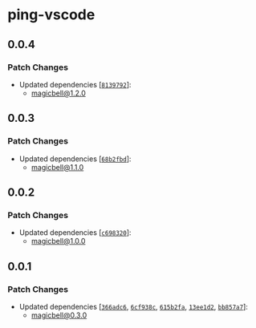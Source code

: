 # ping-vscode

## 0.0.4

### Patch Changes

- Updated dependencies [[`8139792`](https://github.com/magicbell-io/magicbell-js/commit/81397920b118f4d3dd9bda9153f931516f9f712c)]:
  - magicbell@1.2.0

## 0.0.3

### Patch Changes

- Updated dependencies [[`68b2fbd`](https://github.com/magicbell-io/magicbell-js/commit/68b2fbd28fc1a0ca2b182611bc62fdc56a2e3f13)]:
  - magicbell@1.1.0

## 0.0.2

### Patch Changes

- Updated dependencies [[`c698320`](https://github.com/magicbell-io/magicbell-js/commit/c69832021cba9a0686a14be22dd7f46c613b954d)]:
  - magicbell@1.0.0

## 0.0.1

### Patch Changes

- Updated dependencies [[`366adc6`](https://github.com/magicbell-io/magicbell-js/commit/366adc6af3ee2d198f5f9ad3507deee93dd88ebb), [`6cf938c`](https://github.com/magicbell-io/magicbell-js/commit/6cf938c384ea4db6e3260f8c35f9af762edc48a7), [`615b2fa`](https://github.com/magicbell-io/magicbell-js/commit/615b2faa558c19a2a50c0cb2b67b95ad3b5e68e3), [`13ee1d2`](https://github.com/magicbell-io/magicbell-js/commit/13ee1d242baddc97c0eabd3bf49867c3280432c5), [`bb857a7`](https://github.com/magicbell-io/magicbell-js/commit/bb857a738d5abfda805fecdd1154027a8077d3ed)]:
  - magicbell@0.3.0
